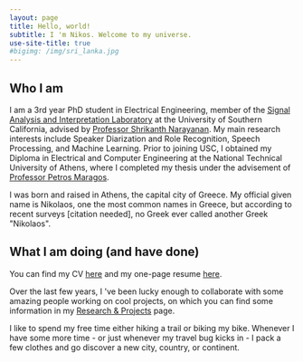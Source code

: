 ```yaml
---
layout: page
title: Hello, world!
subtitle: I 'm Nikos. Welcome to my universe.
use-site-title: true
#bigimg: /img/sri_lanka.jpg
---
```


## Who I am
I am a 3rd year PhD student in Electrical Engineering, member of the [Signal Analysis and Interpretation Laboratory](https://sail.usc.edu) at the University of Southern California, advised by [Professor Shrikanth Narayanan](https://sail.usc.edu/people/shri.php). My main research interests include Speaker Diarization and Role Recognition, Speech Processing, and Machine Learning. Prior to joining USC, I obtained my Diploma in Electrical and Computer Engineering at the National Technical University of Athens, where I completed my thesis under the advisement of [Professor Petros Maragos](http://cvsp.cs.ntua.gr/maragos/index.shtm).

I was born and raised in Athens, the capital city of Greece. My official given name is Nikolaos, one the most common names in Greece, but according to recent surveys [citation needed], no Greek ever called another Greek "Nikolaos".

## What I am doing (and have done)
You can find my CV [here](/assets/NF_cv2.pdf) and my one-page resume [here](assets/NF_resume.pdf).  

Over the last few years, I 've been lucky enough to collaborate with some amazing people working on cool projects, on which you can find some information in my [Research & Projects](research) page.

I like to spend my free time either hiking a trail or biking my bike. Whenever I have some more time - or just whenever my travel bug kicks in - I pack a few clothes and go discover a new city, country, or continent. 
<!-- If you want some inspiration you can check out my [Traveling](travel) page. -->
